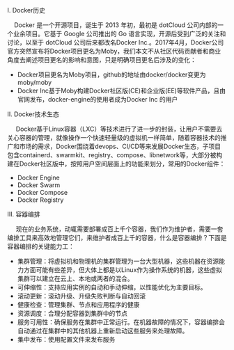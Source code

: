 
I. Docker历史

&nbsp;&nbsp;&nbsp;&nbsp;Docker 是一个开源项目，诞生于 2013 年初，最初是 dotCloud 公司内部的一个业余项目。它基于 Google 公司推出的 Go 语言实现，开源后受到广泛的关注和讨论，以至于 dotCloud 公司后来都改名Docker Inc.。2017年4月，Docker公司官方突然宣布将Docker项目更名为Moby，我们本文不从社区代码贡献者和商业角度去阐述项目更名的影响和意图，只是明确项目更名后涉及的变化：
  - Docker项目更名为Moby项目，github的地址由docker/docker变更为moby/moby
  - Docker Inc基于Moby构建Docker社区版(CE)和企业版(EE)等软件产品，且由官网发布，docker-engine的使用者成为Docker Inc 的用户

II. Docker技术生态

&nbsp;&nbsp;&nbsp;&nbsp; Docker基于Linux容器（LXC）等技术进行了进一步的封装，让用户不需要去关心容器的管理，就像操作一个快速轻量级的虚拟机一样简单，随着容器技术的推广和市场的需求，Docker围绕着devops、CI/CD等来发展Docker生态，子项目包含containerd、swarmkit、registry、compose、libnetwork等，大部分被构建在Docker社区版中，按照用户空间层面上的功能来划分，常用的Docker组件：

  - Docker Engine
  - Docker Swarm
  - Docker Compose
  - Docker Registry

III. 容器编排

&nbsp;&nbsp;&nbsp;&nbsp; 现在的业务系统，动辄需要部署成百上千个容器，我们作为维护者，需要一套编排工具来高效地管理它们，来维护者成百上千的容器，什么是容器编排？下面是容器编排的关键能力工：

  - 集群管理：将虚拟机和物理机的集群管理为一台大型机器，这些机器在资源能力方面可能有些差异，但大体上都是以Linux作为操作系统的机器，这些虚拟集群可以建立在云上、本地或两者的混合。
  - 可伸缩性：支持应用实例的自动和手动伸缩，以性能优化为主要目标。
  - 滚动更新：滚动升级、升级失败判断与自动回滚
  - 健康检查：管理集群、节点和应用程序的健康
  - 资源调度：合理分配容器到集群中的节点
  - 服务可用性：确保服务在集群中正常运行。在机器故障的情况下，容器编排会自动通过在集群中的其他机器上重新启动这些服务来处理故障。
  - 集中发布：使用配置文件来发布服务





